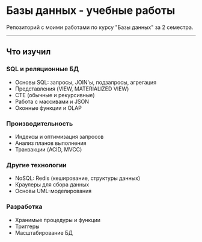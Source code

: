 # Базы данных - учебные работы

Репозиторий с моими работами по курсу "Базы данных" за 2 семестра.

---
## Что изучил

### SQL и реляционные БД
- Основы SQL: запросы, JOIN'ы, подзапросы, агрегация
- Представления (VIEW, MATERIALIZED VIEW)
- CTE (обычные и рекурсивные)
- Работа с массивами и JSON
- Оконные функции и OLAP

### Производительность
- Индексы и оптимизация запросов
- Анализ планов выполнения
- Транзакции (ACID, MVCC)

### Другие технологии
- NoSQL: Redis (кеширование, структуры данных)
- Краулеры для сбора данных
- Основы UML-моделирования

### Разработка
- Хранимые процедуры и функции
- Триггеры
- Масштабирование БД